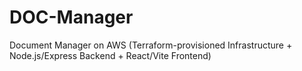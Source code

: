 # DOC-Manager
Document Manager on AWS (Terraform-provisioned Infrastructure + Node.js/Express Backend + React/Vite Frontend)
